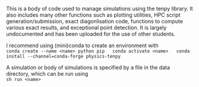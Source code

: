 This is a body of code used to manage simulations using the tenpy library. It also includes many other functions such as plotting utilities, HPC script generation/submission, exact diagonlisation code, functions to compute various exact results, and exceptional point detection. It is largely undocumented and has been uploaded for the use of other students.

I recommend using (mini)conda to create an environment with  
`conda create --name <name> python pip  
conda activate <name>  
conda install --channel=conda-forge physics-tenpy`

A simulation or body of simulations is specified by a file in the data directory, which can be run using  
`sh run <name>`
